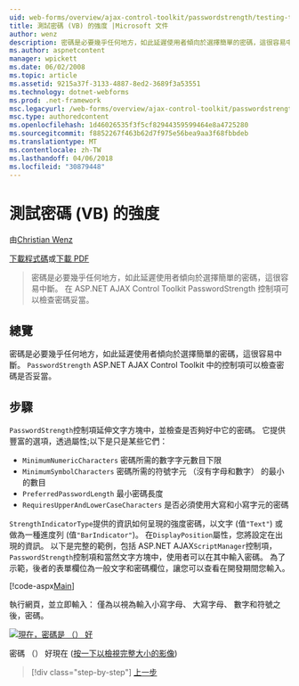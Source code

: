 ```yaml
---
uid: web-forms/overview/ajax-control-toolkit/passwordstrength/testing-the-strength-of-a-password-vb
title: 測試密碼 (VB) 的強度 |Microsoft 文件
author: wenz
description: 密碼是必要幾乎任何地方，如此延遲使用者傾向於選擇簡單的密碼，這很容易中斷。 在 ASP PasswordStrength 控制項。N...
ms.author: aspnetcontent
manager: wpickett
ms.date: 06/02/2008
ms.topic: article
ms.assetid: 9215a37f-3133-4887-8ed2-3689f3a53551
ms.technology: dotnet-webforms
ms.prod: .net-framework
msc.legacyurl: /web-forms/overview/ajax-control-toolkit/passwordstrength/testing-the-strength-of-a-password-vb
msc.type: authoredcontent
ms.openlocfilehash: 1d46026535f3f5cf82944359599464e8a4725280
ms.sourcegitcommit: f8852267f463b62d7f975e56bea9aa3f68fbbdeb
ms.translationtype: MT
ms.contentlocale: zh-TW
ms.lasthandoff: 04/06/2018
ms.locfileid: "30879448"
---
```

<a name="testing-the-strength-of-a-password-vb"></a>測試密碼 (VB) 的強度
====================
由[Christian Wenz](https://github.com/wenz)

[下載程式碼](http://download.microsoft.com/download/9/3/f/93f8daea-bebd-4821-833b-95205389c7d0/PasswordStrength0.vb.zip)或[下載 PDF](http://download.microsoft.com/download/2/d/c/2dc10e34-6983-41d4-9c08-f78f5387d32b/passwordstrength0VB.pdf)

> 密碼是必要幾乎任何地方，如此延遲使用者傾向於選擇簡單的密碼，這很容易中斷。 在 ASP.NET AJAX Control Toolkit PasswordStrength 控制項可以檢查密碼妥當。


## <a name="overview"></a>總覽

密碼是必要幾乎任何地方，如此延遲使用者傾向於選擇簡單的密碼，這很容易中斷。 `PasswordStrength` ASP.NET AJAX Control Toolkit 中的控制項可以檢查密碼是否妥當。

## <a name="steps"></a>步驟

`PasswordStrength`控制項延伸文字方塊中，並檢查是否夠好中它的密碼。 它提供豐富的選項，透過屬性;以下是只是某些它們：

- `MinimumNumericCharacters` 密碼所需的數字字元數目下限
- `MinimumSymbolCharacters` 密碼所需的符號字元 （沒有字母和數字） 的最小的數目
- `PreferredPasswordLength` 最小密碼長度
- `RequiresUpperAndLowerCaseCharacters` 是否必須使用大寫和小寫字元的密碼

`StrengthIndicatorType`提供的資訊如何呈現的強度密碼，以文字 (值`"Text"`) 或做為一種進度列 (值`"BarIndicator"`)。 在`DisplayPosition`屬性，您將設定在出現的資訊。 以下是完整的範例，包括 ASP.NET AJAX`ScriptManager`控制項，`PasswordStrength`控制項和當然文字方塊中，使用者可以在其中輸入密碼。 為了示範，後者的表單欄位為一般文字和密碼欄位，讓您可以查看在開發期間您輸入。

[!code-aspx[Main](testing-the-strength-of-a-password-vb/samples/sample1.aspx)]

執行網頁，並立即輸入： 僅為以視為輸入小寫字母、 大寫字母、 數字和符號之後，密碼。


[![現在，密碼是 （） 好](testing-the-strength-of-a-password-vb/_static/image2.png)](testing-the-strength-of-a-password-vb/_static/image1.png)

密碼 （） 好現在 ([按一下以檢視完整大小的影像](testing-the-strength-of-a-password-vb/_static/image3.png))

> [!div class="step-by-step"]
> [上一步](testing-the-strength-of-a-password-cs.md)
